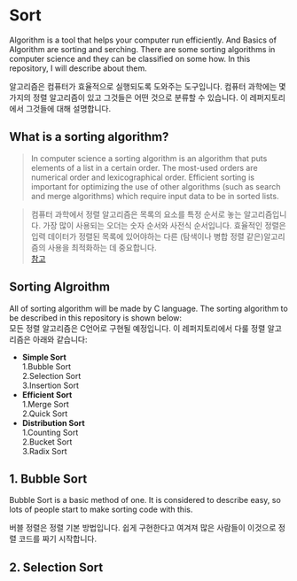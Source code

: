 # Sort
Algorithm is a tool that helps your computer run efficiently. And Basics of Algorithm are sorting and serching. There are some sorting algorithms in computer science and they can be classified on some how. In this repository, I will describe about them.

알고리즘은 컴퓨터가 효율적으로 실행되도록 도와주는 도구입니다. 컴퓨터 과학에는 몇 가지의 정렬 알고리즘이 있고 그것들은 어떤 것으로 분류할 수 있습니다. 이 레퍼지토리에서 그것들에 대해 설명합니다.  

## What is a sorting algorithm?  
>In computer science a sorting algorithm is an algorithm that puts elements of a list in a certain order. The most-used orders are numerical order and lexicographical order. Efficient sorting is important for optimizing the use of other algorithms (such as search and merge algorithms) which require input data to be in sorted lists.  

>컴퓨터 과학에서 정렬 알고리즘은 목록의 요소를 특정 순서로 놓는 알고리즘입니다. 가장 많이 사용되는 오더는 숫자 순서와 사전식 순서입니다. 효율적인 정렬은 입력 데이터가 정렬된 목록에 있어야하는 다른 (탐색이나 병합 정렬 같은)알고리즘의 사용을 최적화하는 데 중요합니다.  
[참고](https://en.wikipedia.org/wiki/Sorting_algorithm "wikipeida::Sorting Algorithm")

## Sorting Algroithm
All of sorting algorithm will be made by C language. The sorting algorithm to be described in this repository is shown below:  
모든 정렬 알고리즘은 C언어로 구현될 예정입니다. 이 레퍼지토리에서 다룰 정렬 알고리즘은 아래와 같습니다:  
* __Simple Sort__  
  1.Bubble Sort  
  2.Selection Sort  
  3.Insertion Sort  
* __Efficient Sort__  
  1.Merge Sort  
  2.Quick Sort  
* __Distribution Sort__  
  1.Counting Sort  
  2.Bucket Sort  
  3.Radix Sort  

## 1. Bubble Sort
Bubble Sort is a basic method of one. It is considered to describe easy, so lots of people start to make sorting code with this.

버블 정렬은 정렬 기본 방법입니다. 쉽게 구현한다고 여겨져 많은 사람들이 이것으로 정렬 코드를 짜기 시작합니다.  

## 2. Selection Sort
